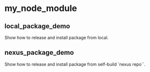 # my_node_module

## local_package_demo
Show how to release and install package from local.

## nexus_package_demo
Show how to release and install package from self-build `nexus repo``.